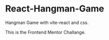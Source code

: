 # React-Hangman-Game
Hangman Game with vite-react and css.

This is the Frontend Mentor Challange.




